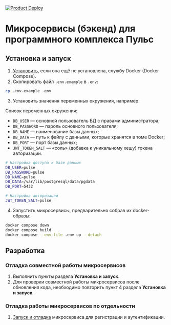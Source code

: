 [![Product Deploy](https://github.com/fine-solutions/pulse-back/actions/workflows/product-deploy.yaml/badge.svg)](https://github.com/fine-solutions/pulse-back/actions/workflows/product-deploy.yaml)

# Микросервисы (бэкенд) для программного комплекса Пульс

## Установка и запуск

1. [Установить](https://docs.docker.com/engine/install/), если она ещё не установлена, службу Docker (Docker Compose). 
2. Скопировать файл `.env.example` в `.env`:

```bash
cp .env.example .env
```

3. Установить значения переменных окружения, например:

Список переменных окружения:

- `DB_USER` — основной пользователь БД с правами администратора;
- `DB_PASSWORD` — пароль основного пользователя;
- `DB_NAME` — наименование базы данных;
- `DB_DATA` — путь к файлу с данными, которые хранятся в томе Docker;
- `DB_PORT` — порт базы данных;
- `JWT_TOKEN_SALT` — «соль» (добавка к уникальному хешу) токена авторизации.

```bash
# Настройка доступа к базе данных
DB_USER=pulse
DB_PASSWORD=pulse
DB_NAME=pulse
DB_DATA=/var/lib/postgresql/data/pgdata
DB_PORT=5432

# Настройка авторизации
JWT_TOKEN_SALT=pulse
```

4. Запустить микросервисы, предварительно собрав их docker-образы:

```bash
docker compose down
docker compose build
docker compose --env-file .env up --detach
```

## Разработка

### Отладка совместной работы микросервисов

1. Выполнить пункты раздела **Установка и запуск**.
1. Для проверки совместной работы микросервисов после обновления кода, необходимо повторить пункт 4 раздела **Установка и запуск**.

### Отладка работы микросервисов по отдельности

1. [Запуск и отладка](auth/README.md) микросервиса для регистрации и аутентификации.
